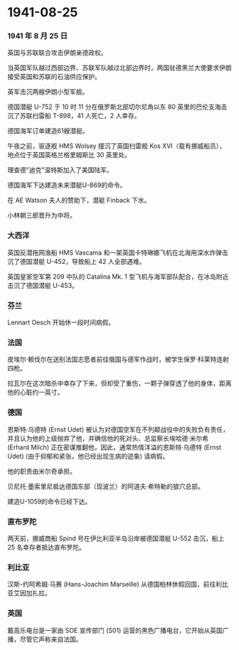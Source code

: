 # 1941-08-25

### 1941 年 8 月 25 日

英国与苏联联合攻击伊朗亲德政权。

当英国军队越过西部边界、苏联军队越过北部边界时，两国驻德黑兰大使要求伊朗接受英国和苏联的石油供应保护。

英军击沉两艘伊朗小型军舰。

德国潜艇 U-752 于 10 时 11 分在俄罗斯北部切尔尼角以东 80
英里的巴伦支海击沉了苏联扫雷船 T-898，41 人死亡，2 人幸存。

德国海军订单建造61艘潜艇。

午夜之前，驱逐舰 HMS Wolsey 撞沉了英国扫雷舰 Kos
XVI（载有挪威船员），地点位于英国英格兰格里姆斯比 30 英里处。

理查德"迪克"温特斯加入了美国陆军。

德国海军下达建造未来潜艇U-869的命令。

在 AE Watson 夫人的赞助下，潜艇 Finback 下水。

小林朝三郎晋升为中将。

### 大西洋

英国反潜拖网渔船 HMS Vascama
和一架英国卡特琳娜飞机在北海用深水炸弹击沉了德国潜艇 U-452，导致船上 42
人全部遇难。

英国皇家空军第 209 中队的 Catalina Mk. 1
型飞机与海军部队配合，在冰岛附近击沉了德国潜艇 U-453。

### 芬兰

Lennart Oesch 开始休一段时间病假。

### 法国

皮埃尔·赖伐尔在送别法国志愿者前往俄国与德军作战时，被学生保罗·科莱特连射四枪。

拉瓦尔在这次暗杀中幸存了下来，但却受了重伤，一颗子弹穿透了他的身体，距离他的心脏约一英寸。

### 德国

恩斯特·乌德特 (Ernst Udet)
被认为对德国空军在不列颠战役中的失败负有责任，并且认为他的上级抛弃了他，并确信他的死对头、总监察长埃哈德·米尔希
(Erhard Milch) 正在密谋推翻他，因此，通常热情洋溢的恩斯特·乌德特 (Ernst
Udet) (由于抑郁和紧张，他已经出现生病的迹象) 请病假。

他的职责由米尔奇承担。

贝尼托·墨索里尼抵达德国东部（现波兰）的阿道夫·希特勒的狼穴总部。

建造U-1059的命令已经下达。

### 直布罗陀

两天前，挪威商船 Spind 号在伊比利亚半岛沿岸被德国潜艇 U-552 击沉，船上
25 名幸存者抵达直布罗陀。

### 利比亚

汉斯-约阿希姆·马赛 (Hans-Joachim Marseille)
从德国柏林休假回国，前往利比亚艾因加扎拉。

### 英国

戴高乐电台是一家由 SOE 宣传部门 (S01)
运营的黑色广播电台，它开始从英国广播，尽管它声称来自法国。